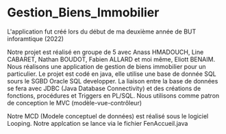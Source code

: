 # Gestion_Biens_Immobilier

L'application fut créé lors du début de ma deuxième année de BUT inforamtique (2022)

Notre projet est réalisé en groupe de 5 avec Anass HMADOUCH, Line CABARET, Nathan BOUDOT, Fabien ALLARD et moi même, Eliott BENAIM. Nous réalisons une application de gestion de biens immobilier pour un particulier. 
Le projet est codé en java, elle utilise une base de donnée SQL sours le SGBD Oracle SQL developper. La liaison entre la base de données se fera avec JDBC (Java Database Connectivity) et des créations de fonctions, procédures et Triggers en PL/SQL. 
Nous utilisons comme patron de conception le MVC (modèle-vue-contrôleur)

Notre MCD (Modele conceptuel de données) est réalisé sous le logiciel Looping.
Notre applcation se lance via le fichier FenAccueil.java

